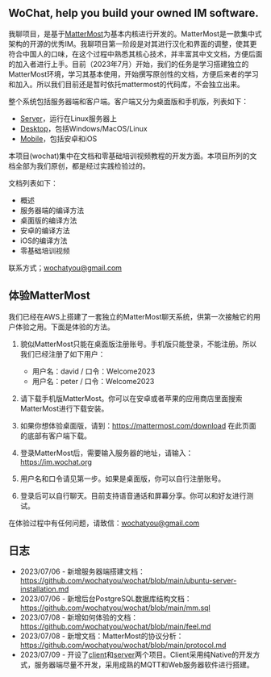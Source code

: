 ## WoChat, help you build your owned IM software.

我聊项目，是基于[MatterMost](https://mattermost.com)为基本内核进行开发的。MatterMost是一款集中式架构的开源的优秀IM。我聊项目第一阶段是对其进行汉化和界面的调整，使其更符合中国人的口味，在这个过程中熟悉其核心技术，并丰富其中文文档，方便后面的加入者进行上手。目前（2023年7月）开始，我们的任务是学习搭建独立的MatterMost环境，学习其基本使用，开始撰写原创性的文档，方便后来者的学习和加入。所以我们目前还是暂时依托mattermost的代码库，不会独立出来。

整个系统包括服务器端和客户端。客户端又分为桌面版和手机版，列表如下：
 - [Server](https://github.com/mattermost/mattermost)，运行在Linux服务器上
 - [Desktop](https://github.com/mattermost/desktop)，包括Windows/MacOS/Linux
 - [Mobile](https://github.com/mattermost/mattermost-mobile)，包括安卓和iOS


本项目(wochat)集中在文档和零基础培训视频教程的开发方面。本项目所列的文档全部为我们原创，都是经过实践检验过的。

文档列表如下：
- 概述
- 服务器端的编译方法
- 桌面版的编译方法
- 安卓的编译方法
- iOS的编译方法
- 零基础培训视频

联系方式；wochatyou@gmail.com

## 体验MatterMost

我们已经在AWS上搭建了一套独立的MatterMost聊天系统，供第一次接触它的用户体验之用。下面是体验的方法。

1. 貌似MatterMost只能在桌面版注册账号。手机版只能登录，不能注册。所以我们已经注册了如下用户：
   * 用户名：david / 口令：Welcome2023
   * 用户名：peter / 口令：Welcome2023

2. 请下载手机版MatterMost。你可以在安卓或者苹果的应用商店里面搜索MatterMost进行下载安装。
3. 如果你想体验桌面版，请到：https://mattermost.com/download 在此页面的底部有客户端下载。
4. 登录MatterMost后，需要输入服务器的地址，请输入： https://im.wochat.org
5. 用户名和口令请见第一步。如果是桌面版，你可以自行注册账号。
6. 登录后可以自行聊天。目前支持语音通话和屏幕分享。你可以和好友进行测试。

在体验过程中有任何问题，请致信：wochatyou@gmail.com

##  日志
- 2023/07/06 - 新增服务器端搭建文档： https://github.com/wochatyou/wochat/blob/main/ubuntu-server-installation.md
- 2023/07/06 - 新增后台PostgreSQL数据库结构文档： https://github.com/wochatyou/wochat/blob/main/mm.sql
- 2023/07/08 - 新增如何体验的文档： https://github.com/wochatyou/wochat/blob/main/feel.md
- 2023/07/08 - 新增文档：MatterMost的协议分析： https://github.com/wochatyou/wochat/blob/main/protocol.md
- 2023/07/09 - 开设了[client](https://github.com/wochatyou/client)和[server](https://github.com/wochatyou/client)两个项目。Client采用纯Native的开发方式，服务器端尽量不开发，采用成熟的MQTT和Web服务器软件进行搭建。



  
  
